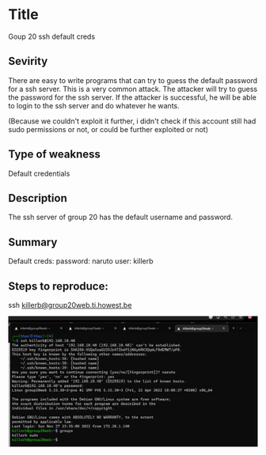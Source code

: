 # Title
Goup 20 ssh default creds

## Sevirity
There are easy to write programs that can try to guess the default password for a ssh server. This is a very common attack. The attacker will try to guess the password for the ssh server. If the attacker is successful, he will be able to login to the ssh server and do whatever he wants.

(Because we couldn't exploit it further, i didn't check if this account still had sudo permissions or not, or could be further exploited or not)

## Type of weakness
Default credentials

## Description
The ssh server of group 20 has the default username and password.

## Summary
Default creds:
password: naruto
user: killerb

## Steps to reproduce:
ssh killerb@group20web.ti.howest.be

![](group20web.hp.ti.howest.be.png)
